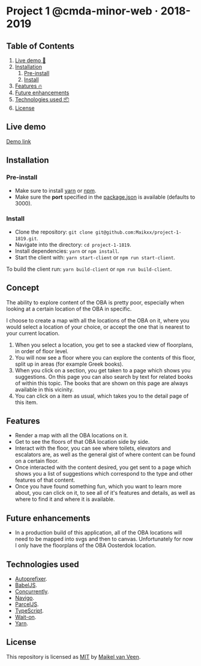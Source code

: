 # Project 1 @cmda-minor-web · 2018-2019

## Table of Contents

1. [Live demo 🚀](#live-demo)
2. [Installation](#installation)
    1. [Pre-install](#pre-install)
    2. [Install](#install)
3. [Features 🔥](#features)
4. [Future enhancements](#future-enhancements)
5. [Technologies used 📦](#technologies-used)
6. [License](#license)

## Live demo

[Demo link](https://minor-web-project-1.netlify.com)

## Installation

### Pre-install

* Make sure to install [yarn](https://yarnpkg.com/en/) or [npm](https://www.npmjs.com).
* Make sure the **port** specified in the [package.json](client/package.json) is available (defaults to 3000).

### Install

* Clone the repository: `git clone git@github.com:Maikxx/project-1-1819.git`.
* Navigate into the directory: `cd project-1-1819`.
* Install dependencies: `yarn` or `npm install`.
* Start the client with: `yarn start-client` or `npm run start-client`.

To build the client run: `yarn build-client` or `npm run build-client`.

## Concept

The ability to explore content of the OBA is pretty poor, especially when looking at a certain location of the OBA in specific.

I choose to create a map with all the locations of the OBA on it, where you would select a location of your choice, or accept the one that is nearest to your current location.

1. When you select a location, you get to see a stacked view of floorplans, in order of floor level.
2. You will now see a floor where you can explore the contents of this floor, split up in areas (for example Greek books).
3. When you click on a section, you get taken to a page which shows you suggestions. On this page you can also search by text for related books of within this topic. The books that are shown on this page are always available in this vicinity.
4. You can click on a item as usual, which takes you to the detail page of this item.

## Features

* Render a map with all the OBA locations on it.
* Get to see the floors of that OBA location side by side.
* Interact with the floor, you can see where toilets, elevators and escalators are, as well as the general gist of where content can be found on a certain floor.
* Once interacted with the content desired, you get sent to a page which shows you a list of suggestions which correspond to the type and other features of that content.
* Once you have found something fun, which you want to learn more about, you can click on it, to see all of it's features and details, as well as where to find it and where it is available.

## Future enhancements

* In a production build of this application, all of the OBA locations will need to be mapped into svgs and then to canvas. Unfortunately for now I only have the floorplans of the OBA Oosterdok location.

## Technologies used

* [Autoprefixer](https://www.npmjs.com/package/autoprefixer).
* [BabelJS](https://babeljs.io).
* [Concurrently](https://www.npmjs.com/package/concurrently).
* [Navigo](https://github.com/krasimir/navigo).
* [ParcelJS](https://parceljs.org).
* [TypeScript](https://www.typescriptlang.org).
* [Wait-on](https://www.npmjs.com/package/wait-on).
* [Yarn](https://yarnpkg.com/en/).

## License

This repository is licensed as [MIT](LICENSE) by [Maikel van Veen](https://github.com/maikxx).